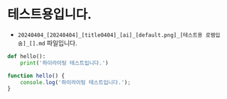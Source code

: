 
# 테스트용입니다.

* `20240404_[20240404]_[title0404]_[ai]_[default.png]_[테스트용 로렘입숨]_[].md` 파일입니다.

```python
def hello():
    print('하이라이팅 테스트입니다.')
```

```javascript
function hello() {
    console.log('하이라이팅 테스트입니다.');
}
```

